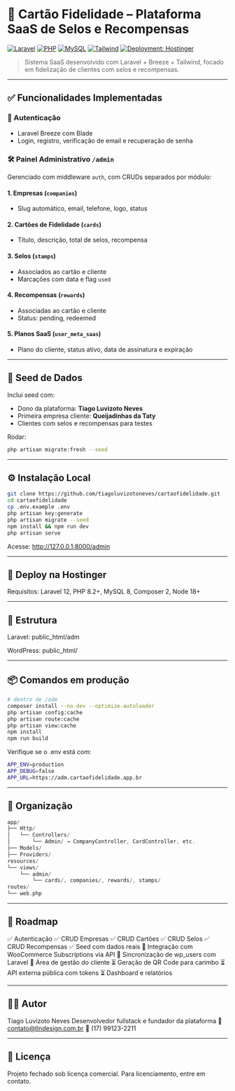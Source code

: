 # 🧠 Cartão Fidelidade – Plataforma SaaS de Selos e Recompensas

[![Laravel](https://img.shields.io/badge/Laravel-12.x-red?logo=laravel)](https://laravel.com)
[![PHP](https://img.shields.io/badge/PHP-8.2-blue?logo=php)](https://www.php.net/)
[![MySQL](https://img.shields.io/badge/MySQL-8.0-orange?logo=mysql)](https://www.mysql.com/)
[![Tailwind](https://img.shields.io/badge/TailwindCSS-3.x-38bdf8?logo=tailwindcss)](https://tailwindcss.com/)
[![Deployment: Hostinger](https://img.shields.io/badge/Deploy-Hostinger-purple)](https://www.hostinger.com/)

> Sistema SaaS desenvolvido com Laravel + Breeze + Tailwind, focado em fidelização de clientes com selos e recompensas.

---

## ✅ Funcionalidades Implementadas

### 🔐 Autenticação

-   Laravel Breeze com Blade
-   Login, registro, verificação de email e recuperação de senha

### 🛠️ Painel Administrativo `/admin`

Gerenciado com middleware `auth`, com CRUDs separados por módulo:

#### 1. Empresas (`companies`)

-   Slug automático, email, telefone, logo, status

#### 2. Cartões de Fidelidade (`cards`)

-   Título, descrição, total de selos, recompensa

#### 3. Selos (`stamps`)

-   Associados ao cartão e cliente
-   Marcações com data e flag `used`

#### 4. Recompensas (`rewards`)

-   Associadas ao cartão e cliente
-   Status: pending, redeemed

#### 5. Planos SaaS (`user_meta_saas`)

-   Plano do cliente, status ativo, data de assinatura e expiração

---

## 🧪 Seed de Dados

Inclui seed com:

-   Dono da plataforma: **Tiago Luvizoto Neves**
-   Primeira empresa cliente: **Queijadinhas da Taty**
-   Clientes com selos e recompensas para testes

Rodar:

```bash
php artisan migrate:fresh --seed
```

---

## ⚙️ Instalação Local

```bash
git clone https://github.com/tiagoluvizotoneves/cartaofidelidade.git
cd cartaofidelidade
cp .env.example .env
php artisan key:generate
php artisan migrate --seed
npm install && npm run dev
php artisan serve
```

Acesse: http://127.0.0.1:8000/admin

---

## 🚀 Deploy na Hostinger

Requisitos: Laravel 12, PHP 8.2+, MySQL 8, Composer 2, Node 18+

---

## 📁 Estrutura

Laravel: public_html/adm

WordPress: public_html/

---

## 📦 Comandos em produção

```bash
# dentro de /adm
composer install --no-dev --optimize-autoloader
php artisan config:cache
php artisan route:cache
php artisan view:cache
npm install
npm run build
```

Verifique se o .env está com:

```bash
APP_ENV=production
APP_DEBUG=false
APP_URL=https://adm.cartaofidelidade.app.br
```

---

## 📂 Organização

```swift
app/
├── Http/
│   └── Controllers/
│       └── Admin/ → CompanyController, CardController, etc.
├── Models/
├── Providers/
resources/
└── views/
    └── admin/
        └── cards/, companies/, rewards/, stamps/
routes/
└── web.php
```

---

## 📌 Roadmap

✅ Autenticação
✅ CRUD Empresas
✅ CRUD Cartões
✅ CRUD Selos
✅ CRUD Recompensas
✅ Seed com dados reais
🔄 Integração com WooCommerce Subscriptions via API
🔄 Sincronização de wp_users com Laravel
🔄 Área de gestão do cliente
⏳ Geração de QR Code para carimbo
⏳ API externa pública com tokens
⏳ Dashboard e relatórios

---

## 👨‍💻 Autor

Tiago Luvizoto Neves
Desenvolvedor fullstack e fundador da plataforma
📧 contato@tlndesign.com.br
📱 (17) 99123-2211

---

## 📃 Licença

Projeto fechado sob licença comercial.
Para licenciamento, entre em contato.
